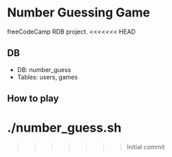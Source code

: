 # Number Guessing Game

freeCodeCamp RDB project.
<<<<<<< HEAD

## DB
- DB: number_guess
- Tables: users, games

## How to play
./number_guess.sh
=======
>>>>>>> Initial commit
